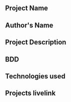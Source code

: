 ## Project Name

## Author's Name

##  Project Description

## BDD

## Technologies used

## Projects livelink

